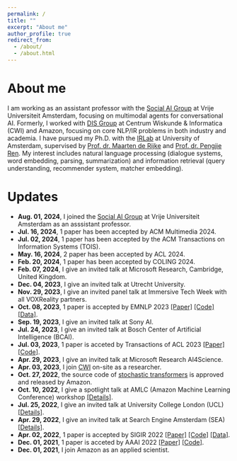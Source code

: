 ```yaml
---
permalink: /
title: ""
excerpt: "About me"
author_profile: true
redirect_from: 
  - /about/
  - /about.html
---
```


About me
======
I am working as an assistant professor with the [Social AI Group](https://socialai.nl/) at Vrije Universiteit Amsterdam, focusing on multimodal agents for conversational AI. 
Formerly, I worked with [DIS Group](https://www.dis.cwi.nl/) at Centrum Wiskunde & Informatica (CWI) and Amazon, focusing on core NLP/IR problems in both industry and academia.
I have pursued my Ph.D. with the [IRLab](https://irlab.science.uva.nl/) at University of Amsterdam, supervised by [Prof. dr. Maarten de Rijke](https://staff.fnwi.uva.nl/m.derijke/) and
[Prof. dr. Pengjie Ren](https://pengjieren.github.io/). 
My interest includes natural language processing (dialogue systems, word embedding,
parsing, summarization) and information retrieval (query understanding, recommender system, matcher
embedding).

Updates
======
- **Aug. 01, 2024**, I joined the [Social AI Group](https://socialai.nl/) at Vrije Universiteit Amsterdam as an asssistant professor.
- **Jul. 16, 2024**, 1 paper has been accepted by ACM Multimedia 2024.
- **Jul. 02, 2024**, 1 paper has been accepted by the ACM Transactions on Information Systems (TOIS).
- **May. 16, 2024**, 2 paper has been accepted by ACL 2024.
- **Feb. 20, 2024**, 1 paper has been accepted by COLING 2024.
- **Feb. 07, 2024**, I give an invited talk at Microsoft Research, Cambridge, United Kingdom.
- **Dec. 04, 2023**, I give an invited talk at Utrecht University.
- **Nov. 29, 2023**, I give an invited panel talk at Immersive Tech Week with all VOXReality partners.
- **Oct. 08, 2023**, 1 paper is accepted by EMNLP 2023 [[Paper]](TBA) [[Code]](TBA) [[Data]](TBA).
- **Sep. 19, 2023**, I give an invited talk at Sony AI.
- **Jul. 24, 2023**, I give an invited talk at Bosch Center of Artificial Intelligence (BCAI).
- **Jul. 03, 2023**, 1 paper is acceted by Transactions of ACL 2023 [[Paper]](https://arxiv.org/pdf/2307.06703.pdf) [[Code]](https://github.com/dengwentao99/ICAST). 
- **Apr. 29, 2023**, I give an invited talk at Microsoft Research AI4Science.
- **Apr. 03, 2023**, I join [CWI](https://www.dis.cwi.nl/people/) on-site as a researcher.
- **Oct. 27, 2022**, the source code of [stochastic transformers](https://github.com/amzn/sto-transformer) is approved and released by Amazon.
- **Oct. 10, 2022**, I give a spotlight talk at AMLC (Amazon Machine Learning Conference) workshop [[Details]](talks/2022-10-14-amlc2022).
- **Jul. 25, 2022**, I give an invited talk at University College London (UCL) [[Details]](talks/2022-07-06-ucl2022).
- **Apr. 29, 2022**, I give an invited talk at Search Engine Amsterdam (SEA) [[Details]](talks/2022-04-29-sea2022).
- **Apr. 02, 2022**, 1 paper is accepted by SIGIR 2022 [[Paper]](https://arxiv.org/pdf/2109.00430.pdf) [[Code]](https://github.com/yanguojun123/Medical-Dialogue) [[Data]](https://github.com/yanguojun123/Medical-Dialogue/tree/main/data).
- **Dec. 01, 2021**, 1 paper is acceted by AAAI 2022 [[Paper]](https://arxiv.org/pdf/2112.13776.pdf) [[Code]](https://github.com/amzn/sto-transformer). 
- **Dec. 01, 2021**, I join Amazon as an applied scientist.
